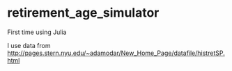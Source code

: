 # retirement_age_simulator
First time using Julia

I use data from http://pages.stern.nyu.edu/~adamodar/New_Home_Page/datafile/histretSP.html
